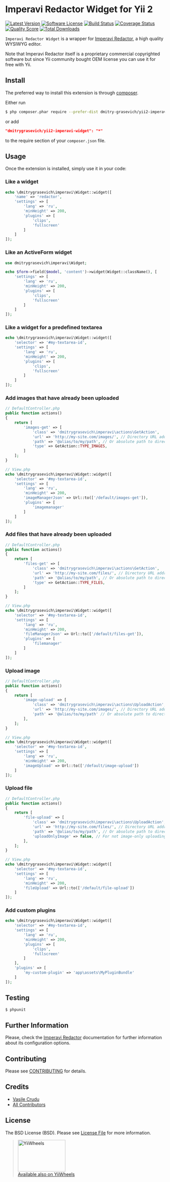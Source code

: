 # Imperavi Redactor Widget for Yii 2

[![Latest Version](https://img.shields.io/github/tag/dmitry-grasevich/yii2-imperavi-widget.svg?style=flat-square&label=release)](https://github.com/dmitry-grasevich/yii2-imperavi-widget/releases)
[![Software License](https://img.shields.io/badge/license-BSD-brightgreen.svg?style=flat-square)](LICENSE.md)
[![Build Status](https://img.shields.io/travis/dmitry-grasevich/yii2-imperavi-widget/master.svg?style=flat-square)](https://travis-ci.org/dmitry-grasevich/yii2-imperavi-widget)
[![Coverage Status](https://img.shields.io/scrutinizer/coverage/g/dmitry-grasevich/yii2-imperavi-widget.svg?style=flat-square)](https://scrutinizer-ci.com/g/dmitry-grasevich/yii2-imperavi-widget/code-structure)
[![Quality Score](https://img.shields.io/scrutinizer/g/dmitry-grasevich/yii2-imperavi-widget.svg?style=flat-square)](https://scrutinizer-ci.com/g/dmitry-grasevich/yii2-imperavi-widget)
[![Total Downloads](https://img.shields.io/packagist/dt/dmitry-grasevich/yii2-imperavi-widget.svg?style=flat-square)](https://packagist.org/packages/dmitry-grasevich/yii2-imperavi-widget)

`Imperavi Redactor Widget` is a wrapper for [Imperavi Redactor](http://imperavi.com/redactor/),
a high quality WYSIWYG editor.

Note that Imperavi Redactor itself is a proprietary commercial copyrighted software
but since Yii community bought OEM license you can use it for free with Yii.

## Install

The preferred way to install this extension is through [composer](http://getcomposer.org/download/).

Either run

```bash
$ php composer.phar require --prefer-dist dmitry-grasevich/yii2-imperavi-widget "*"
```

or add

```json
"dmitrygrasevich/yii2-imperavi-widget": "*"
```

to the require section of your `composer.json` file.


## Usage

Once the extension is installed, simply use it in your code:

### Like a widget ###

```php
echo \dmitrygrasevich\imperavi\Widget::widget([
    'name' => 'redactor',
    'settings' => [
        'lang' => 'ru',
        'minHeight' => 200,
        'plugins' => [
            'clips',
            'fullscreen'
        ]
    ]
]);
```

### Like an ActiveForm widget ###

```php
use dmitrygrasevich\imperavi\Widget;

echo $form->field($model, 'content')->widget(Widget::className(), [
    'settings' => [
        'lang' => 'ru',
        'minHeight' => 200,
        'plugins' => [
            'clips',
            'fullscreen'
        ]
    ]
]);
```

### Like a widget for a predefined textarea ###

```php
echo \dmitrygrasevich\imperavi\Widget::widget([
    'selector' => '#my-textarea-id',
    'settings' => [
        'lang' => 'ru',
        'minHeight' => 200,
        'plugins' => [
            'clips',
            'fullscreen'
        ]
    ]
]);
```

### Add images that have already been uploaded ###

```php
// DefaultController.php
public function actions()
{
    return [
        'images-get' => [
            'class' => 'dmitrygrasevich\imperavi\actions\GetAction',
            'url' => 'http://my-site.com/images/', // Directory URL address, where files are stored.
            'path' => '@alias/to/my/path', // Or absolute path to directory where files are stored.
            'type' => GetAction::TYPE_IMAGES,
        ]
    ];
}

// View.php
echo \dmitrygrasevich\imperavi\Widget::widget([
    'selector' => '#my-textarea-id',
    'settings' => [
        'lang' => 'ru',
        'minHeight' => 200,
        'imageManagerJson' => Url::to(['/default/images-get']),
        'plugins' => [
            'imagemanager'
        ]
    ]
]);
```

### Add files that have already been uploaded ###

```php
// DefaultController.php
public function actions()
{
    return [
        'files-get' => [
            'class' => 'dmitrygrasevich\imperavi\actions\GetAction',
            'url' => 'http://my-site.com/files/', // Directory URL address, where files are stored.
            'path' => '@alias/to/my/path', // Or absolute path to directory where files are stored.
            'type' => GetAction::TYPE_FILES,
        ]
    ];
}

// View.php
echo \dmitrygrasevich\imperavi\Widget::widget([
    'selector' => '#my-textarea-id',
    'settings' => [
        'lang' => 'ru',
        'minHeight' => 200,
        'fileManagerJson' => Url::to(['/default/files-get']),
        'plugins' => [
            'filemanager'
        ]
    ]
]);
```

### Upload image ###

```php
// DefaultController.php
public function actions()
{
    return [
        'image-upload' => [
            'class' => 'dmitrygrasevich\imperavi\actions\UploadAction',
            'url' => 'http://my-site.com/images/', // Directory URL address, where files are stored.
            'path' => '@alias/to/my/path' // Or absolute path to directory where files are stored.
        ],
    ];
}

// View.php
echo \dmitrygrasevich\imperavi\Widget::widget([
    'selector' => '#my-textarea-id',
    'settings' => [
        'lang' => 'ru',
        'minHeight' => 200,
        'imageUpload' => Url::to(['/default/image-upload'])
    ]
]);
```

### Upload file ###

```php
// DefaultController.php
public function actions()
{
    return [
        'file-upload' => [
            'class' => 'dmitrygrasevich\imperavi\actions\UploadAction',
            'url' => 'http://my-site.com/files/', // Directory URL address, where files are stored.
            'path' => '@alias/to/my/path', // Or absolute path to directory where files are stored.
            'uploadOnlyImage' => false, // For not image-only uploading.
        ],
    ];
}

// View.php
echo \dmitrygrasevich\imperavi\Widget::widget([
    'selector' => '#my-textarea-id',
    'settings' => [
        'lang' => 'ru',
        'minHeight' => 200,
        'fileUpload' => Url::to(['/default/file-upload'])
    ]
]);
```

### Add custom plugins ###

```php
echo \dmitrygrasevich\imperavi\Widget::widget([
    'selector' => '#my-textarea-id',
    'settings' => [
        'lang' => 'ru',
        'minHeight' => 200,
        'plugins' => [
            'clips',
            'fullscreen'
        ]
    ],
    'plugins' => [
        'my-custom-plugin' => 'app\assets\MyPluginBundle'
    ]
]);
```

## Testing

``` bash
$ phpunit
```

## Further Information

Please, check the [Imperavi Redactor](http://imperavi.com/redactor/) documentation for further information about its configuration options.

## Contributing

Please see [CONTRIBUTING](CONTRIBUTING.md) for details.

## Credits

- [Vasile Crudu](https://github.com/dmitry-grasevich)
- [All Contributors](../../contributors)

## License

The BSD License (BSD). Please see [License File](LICENSE.md) for more information.

> <a href="http://yiiwheels.com"><img src="http://yiiwheels.com/img/logo-big.png" alt="YiiWheels" width="150" height="100" /></a>  
[Available also on YiiWheels](http://yiiwheels.com)
